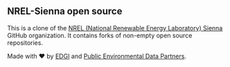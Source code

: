 ## NREL-Sienna open source 

This is a clone of the [NREL (National Renewable Energy Laboratory) Sienna](https://github.com/NREL-Sienna) GitHub organization. It contains forks 
of non-empty open source repositories.

Made with ❤️ by [EDGI](https://envirodatagov.org) and [Public Environmental Data Partners](https://screening-tools.com/).
